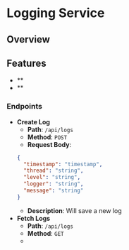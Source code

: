# Logging Service

## Overview

## Features
- **
- **

### Endpoints
- **Create Log**
  - **Path**: `/api/logs`
  - **Method**: `POST`
  - **Request Body**:
  ```json
  {
    "timestamp": "timestamp",
    "thread": "string",
    "level": "string",
    "logger": "string",
    "message": "string"
  }
  ```
  - **Description**: Will save a new log
- **Fetch Logs**
  - **Path**: `/api/logs`
  - **Method**: `GET`
  - 
